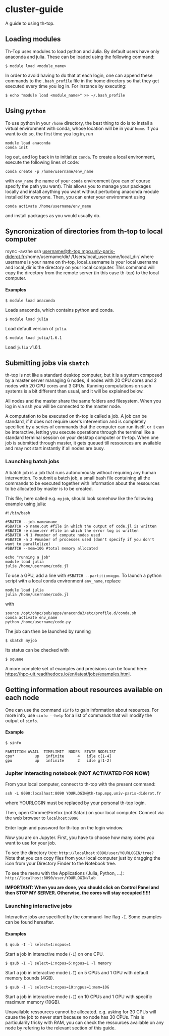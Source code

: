 # cluster-guide
A guide to using th-top.

## Loading modules

Th-Top uses modules to load python and Julia. By default users have only anaconda and julia.
These can be loaded using the following command:
```shell
$ module load <module_name>
```

In order to avoid having to do that at each login, one can append these commands to the `.bash_profile` file in the home directory so that they get executed every time you log in. For instance by executing:
```shell
$ echo "module load <module_name>" >> ~/.bash_profile
```

## Using `python`

To use python in your `/home` directory, the best thing to do is to install a virtual environment with conda, whose location will be in your `home`. If you want to do so, the first time you log in, run 
```
module load anaconda
conda init
```
log out, and log back in to initialize `conda`. To create a local environment, execute the following lines of code:

```
conda create -p /home/username/env_name
```
with `env_name` the name of your `conda` environment (you can of course specify the path you want). This allows you to manage your packages locally and install anything you want without perturbing anaconda module installed for everyone. Then, you can enter your environment using

```
conda activate /home/username/env_name
```
and install packages as you would usually do. 

## Syncronization of directories from th-top to local computer
rsync -avzhe ssh username@th-top.mpq.univ-paris-diderot.fr:/home/username/dir/ /Users/local_username/local_dir/
where username is your name on th-top, local_username is your local username and local_dir is the directory on your local computer.
This command will copy the directory from the remote server (in this case th-top) to the local computer.


#### Examples
```shell
$ module load anaconda
```
Loads anaconda, which contains python and conda.

```shell
$ module load julia
```
Load default version of `julia`.

```shell
$ module load julia/1.6.1
```
Load `julia` v1.6.1.

## Submitting jobs via `sbatch`
th-top is not like a standard desktop computer, but it is a system composed by a master server managing 6 nodes, 4 nodes with 20 CPU cores and 2 nodes with 20 CPU cores and 3 GPUs.
Running computations on such systems is a bit different than usual, and it will be explained below.

All nodes and the master share the same folders and filesystem.
When you log in via ssh you will be connected to the master node.

A computation to be executed on th-top is called a job. A job can be standard, if it does not require user's intervention and is completely specified by a series of commands that the computer can run itself, or it can be interactive, letting you execute operations through the terminal like a standard terminal session on your desktop computer or th-top. When one job is submitted through master, it gets queued till ressources are available and may not start instantly if all nodes are busy.


### Launching batch jobs

A batch job is a job that runs autonomously without requiring any human intervention. To submit a batch job, a small bash file containing all the commands to be executed together with information about the ressources to be allocated by master is to be created.

This file, here called e.g. `myjob`, should look somehow like the following example using julia:
```
#!/bin/bash

#SBATCH --job-name=name 
#SBATCH -o name.out #file in which the output of code.jl is written
#SBATCH -e name.err #file in which the error log is written
#SBATCH -N 1 #number of compute nodes used 
#SBATCH -n 2 #number of processes used (don't specify if you don't want to parallelize)
#SBATCH --mem=10G #total memory allocated

echo "running a job"
module load julia
julia /home/username/code.jl
```
To use a GPU, add a line with `#SBATCH --partition=gpu`. To launch a python script with a local conda environment `env_name`, replace 
```
module load julia
julia /home/username/code.jl
```
with
```
source /opt/ohpc/pub/apps/anaconda3/etc/profile.d/conda.sh
conda activate env_name
python /home/username/code.py
```

The job can then be launched by running
```shell
$ sbatch myjob
```
Its status can be checked with
```shell
$ squeue
```
A more complete set of examples and precisions can be found here: https://hpc-uit.readthedocs.io/en/latest/jobs/examples.html.

## Getting information about resources available on each node

One can use the command `sinfo` to gain information about resources. For more info, use `sinfo --help` for a list of commands that will modify the output of `sinfo`.

#### Example
```shell
$ sinfo 

PARTITION AVAIL  TIMELIMIT  NODES  STATE NODELIST
cpu*         up   infinite      4   idle c[1-4]
gpu          up   infinite      2   idle g[1-2]
```

### Jupiter interacting notebook (NOT ACTIVATED FOR NOW)

From your local computer, connect to th-top with the present command:
```
ssh -L 8090:localhost:8090 YOURLOGIN@th-top.mpq.univ-paris-diderot.fr
```
where YOURLOGIN must be replaced by your personal th-top login.

Then, open Chrome/Firefox (not Safari) on your local computer.
Connect via the web browser to `localhost:8090`

Enter login and password for th-top on the login window.

Now you are on Jupyter. 
First, you have to choose how many cores you want to use for your job.

To see the directory tree: `http://localhost:8090/user/YOURLOGIN/tree?`
Note that you can copy files from your local computer just by dragging the icon from your Directory Finder to the Notebook tree.

To see the menu with the Applications (Julia, Python, ...): `http://localhost:8090/user/YOURLOGIN/lab`

**IMPORTANT: When you are done, you should click on Control Panel and then STOP MY SERVER.
Otherwise, the cores will stay occupied !!!!!**  

### Launching interactive jobs

Interactive jobs are specified by the command-line flag `-I`. Some examples can be found hereafter.

#### Examples
```shell
$ qsub -I -l select=1:ncpus=1
```
Start a job in interactive mode (`-I`) on one CPU.

```shell
$ qsub -I -l select=1:ncpus=5:ngpus=1 -l memory
```
Start a job in interactive mode (`-I`) on 5 CPUs and 1 GPU with default memory bounds (4GB).

```shell
$ qsub -I -l select=1:ncpus=10:ngpus=1:mem=10G
```
Start a job in interactive mode (`-I`) on 10 CPUs and 1 GPU with specific maximum memory (10GB).

Unavailable ressources cannot be allocated. e.g. asking for 30 CPUs will cause the job to never start because no node has 30 CPUs.
This is particularily tricky with RAM, you can check the ressources available on any node by refering to the relevant section of this guide.

